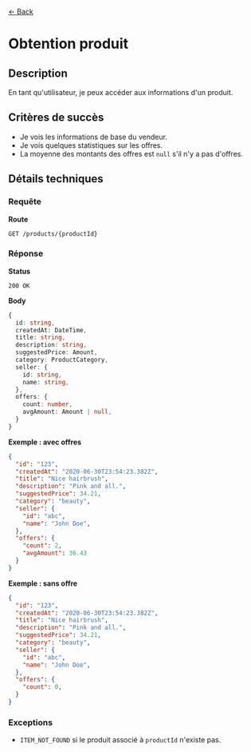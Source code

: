[← Back](../README.md)

# Obtention produit

## Description

En tant qu'utilisateur, je peux accéder aux informations d'un produit.

## Critères de succès

- Je vois les informations de base du vendeur.
- Je vois quelques statistiques sur les offres.
- La moyenne des montants des offres est `null` s'il n'y a pas d'offres.

## Détails techniques

### Requête

**Route**

`GET /products/{productId}`

### Réponse

**Status**

`200 OK`

**Body**

```ts
{
  id: string,
  createdAt: DateTime,
  title: string,
  description: string,
  suggestedPrice: Amount,
  category: ProductCategory,
  seller: {
    id: string,
    name: string,
  },
  offers: {
    count: number,
    avgAmount: Amount | null,
  }
}
```

**Exemple : avec offres**

```json
{
  "id": "123",
  "createdAt": "2020-06-30T23:54:23.382Z",
  "title": "Nice hairbrush",
  "description": "Pink and all.",
  "suggestedPrice": 34.21,
  "category": "beauty",
  "seller": {
    "id": "abc",
    "name": "John Doe",
  },
  "offers": {
    "count": 2,
    "avgAmount": 36.43
  }
}
```

**Exemple : sans offre**

```json
{
  "id": "123",
  "createdAt": "2020-06-30T23:54:23.382Z",
  "title": "Nice hairbrush",
  "description": "Pink and all.",
  "suggestedPrice": 34.21,
  "category": "beauty",
  "seller": {
    "id": "abc",
    "name": "John Doe",
  },
  "offers": {
    "count": 0,
  }
}
```

### Exceptions

- `ITEM_NOT_FOUND` si le produit associé à `productId` n'existe pas.
